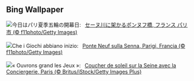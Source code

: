 ## Bing Wallpaper
![](https://www.bing.com/th?id=OHR.PontNeuf_JA-JP6539297380_UHD.jpg&w=1000)今日はパリ夏季五輪の開幕日:&nbsp;&ensp;[セーヌ川に架かるポンヌフ橋, フランス パリ市 (© f11photo/Getty Images)](https://www.bing.com/th?id=OHR.PontNeuf_JA-JP6539297380_UHD.jpg)
<br><br/>
![](https://www.bing.com/th?id=OHR.PontNeuf_IT-IT7027678488_UHD.jpg&w=1000)Che i Giochi abbiano inizio:&nbsp;&ensp;[Ponte Neuf sulla Senna, Parigi, Francia (© f11photo/Getty Images)](https://www.bing.com/th?id=OHR.PontNeuf_IT-IT7027678488_UHD.jpg)
<br><br/>
![](https://www.bing.com/th?id=OHR.ParisOlympicGames_FR-FR9795678627_UHD.jpg&w=1000)« Ouvrons grand les Jeux »:&nbsp;&ensp;[Coucher de soleil sur la Seine avec la Conciergerie, Paris (© Britus/iStock/Getty Images Plus)](https://www.bing.com/th?id=OHR.ParisOlympicGames_FR-FR9795678627_UHD.jpg)
<br><br/>
